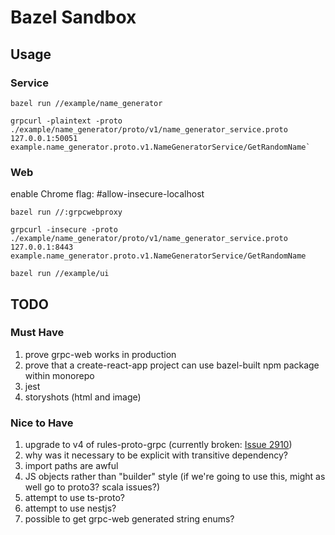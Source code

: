 # Bazel Sandbox

## Usage

### Service

    bazel run //example/name_generator

    grpcurl -plaintext -proto ./example/name_generator/proto/v1/name_generator_service.proto 127.0.0.1:50051 example.name_generator.proto.v1.NameGeneratorService/GetRandomName`

### Web

enable Chrome flag: #allow-insecure-localhost

    bazel run //:grpcwebproxy

    grpcurl -insecure -proto ./example/name_generator/proto/v1/name_generator_service.proto 127.0.0.1:8443 example.name_generator.proto.v1.NameGeneratorService/GetRandomName

    bazel run //example/ui

## TODO

### Must Have

1. prove grpc-web works in production
1. prove that a create-react-app project can use bazel-built npm package within monorepo
1. jest
1. storyshots (html and image)

### Nice to Have

1. upgrade to v4 of rules-proto-grpc (currently broken: [Issue 2910](https://github.com/bazelbuild/rules_nodejs/issues/2910))
1. why was it necessary to be explicit with transitive dependency?
1. import paths are awful
1. JS objects rather than "builder" style (if we're going to use this, might as well go to proto3? scala issues?)
1. attempt to use ts-proto?
1. attempt to use nestjs?
1. possible to get grpc-web generated string enums?
